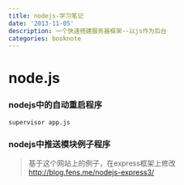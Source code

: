 ```yaml
---
title: nodejs-学习笔记
date: '2013-11-05'
description: 一个快速搭建服务器框架--以js作为后台
categories: booknote
---
```


node.js
=======

### nodejs中的自动重启程序 ###
`supervisor app.js`

### nodejs中推送模块例子程序 ###

> 基于这个网站上的例子，在express框架上修改
<http://blog.fens.me/nodejs-express3/>
